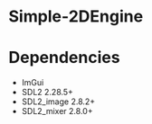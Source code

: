# Simple-2DEngine

# Dependencies
  - ImGui
  - SDL2 2.28.5+
  - SDL2_image 2.8.2+
  - SDL2_mixer 2.8.0+
